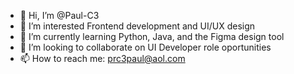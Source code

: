 - 👋 Hi, I’m @Paul-C3
- 👀 I’m interested Frontend development and UI/UX design
- 🌱 I’m currently learning Python, Java, and the Figma design tool
- 💞️ I’m looking to collaborate on UI Developer role oportunities
- 📫 How to reach me: prc3paul@aol.com
